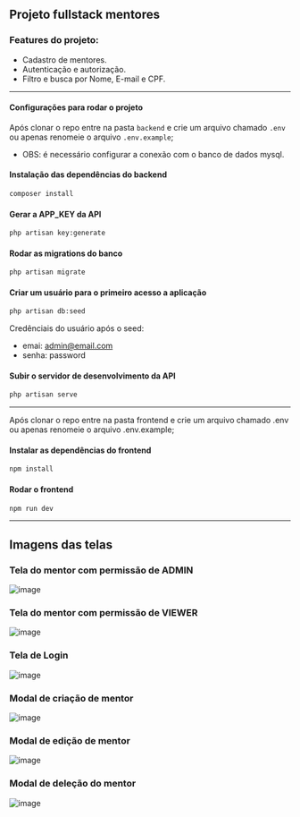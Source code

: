 ## Projeto fullstack mentores

### Features do projeto:
- Cadastro de mentores.
- Autenticação e autorização.
- Filtro e busca por Nome, E-mail e CPF.

---

#### Configurações para rodar o projeto
Após clonar o repo entre na pasta `backend` e crie um arquivo chamado `.env` ou apenas renomeie o arquivo `.env.example`;
- OBS: é necessário configurar a conexão com o banco de dados mysql.

#### Instalação das dependências do backend
```bash
composer install
```

#### Gerar a APP_KEY da API
```bash
php artisan key:generate
```

#### Rodar as migrations do banco
```bash
php artisan migrate
```

#### Criar um usuário para o primeiro acesso a aplicação
```bash
php artisan db:seed
```
Credênciais do usuário após o seed:
 - emai: admin@email.com
 - senha: password


#### Subir o servidor de desenvolvimento da API
```bash
php artisan serve
```

----
Após clonar o repo entre na pasta frontend e crie um arquivo chamado .env ou apenas renomeie o arquivo .env.example;

#### Instalar as dependências do frontend

```bash
npm install
```

#### Rodar o frontend

```bash
npm run dev
```

---

## Imagens das telas

### Tela do mentor com permissão de ADMIN
![image](https://github.com/user-attachments/assets/08e1efd6-29dd-4484-a7cc-ec011e966d0a)

### Tela do mentor com permissão de VIEWER
![image](https://github.com/user-attachments/assets/a7f4b6fa-fb58-4c1b-96b8-54f026028e2d)

### Tela de Login
![image](https://github.com/user-attachments/assets/4899a37d-e07c-4f3e-bf7d-ecee45b1b370)

### Modal de criação de mentor
![image](https://github.com/user-attachments/assets/2450e58a-5c5b-4ce5-a863-f52e22233627)

### Modal de edição de mentor
![image](https://github.com/user-attachments/assets/3dadb352-c794-4add-8bc7-a85393ce0e91)

### Modal de deleção do mentor
![image](https://github.com/user-attachments/assets/7f248ef3-7eb8-48a7-a0aa-b196b04978a1)



